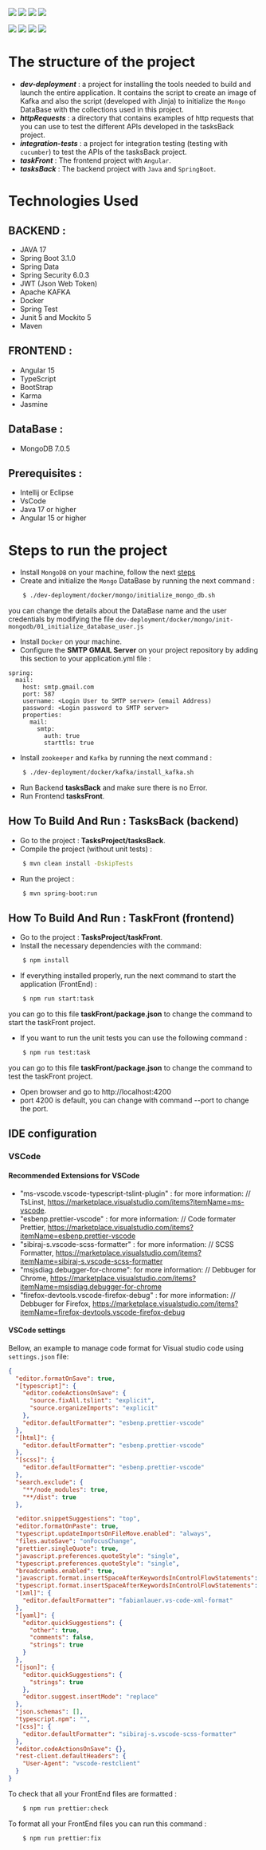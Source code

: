 ![](https://img.shields.io/badge/Java_17-yellow?style=for-the-badge)
![](https://img.shields.io/badge/Angular_15-yellow?style=for-the-badge)
![](https://img.shields.io/badge/Spring_boot_3-blueviolet?style=for-the-badge)
![](https://img.shields.io/badge/Spring_Security_6-blue?style=for-the-badge)

![](https://img.shields.io/badge/MongoDB_7.0.5-red?style=for-the-badge)
![](https://img.shields.io/badge/Docker-blue?style=for-the-badge)
![](https://img.shields.io/badge/Apache_Kafka-green?style=for-the-badge)
![](https://img.shields.io/badge/(JWT)_Json_web_token-greenyellow?style=for-the-badge)

# The structure of the project
- **_dev-deployment_** : a project for installing the tools needed to build and launch the entire application. It contains the script to create an image of Kafka and also the script (developed with Jinja) to initialize the `Mongo` DataBase with the collections used in this project.
- **_httpRequests_** : a directory that contains examples of http requests that you can use to test the different APIs developed in the tasksBack project.
- **_integration-tests_** : a project for integration testing (testing with `cucumber`) to test the APIs of the tasksBack project.
- **_taskFront_** : The frontend project with `Angular`.
- **_tasksBack_** : The backend project with `Java` and `SpringBoot`.

# Technologies Used
## BACKEND :
- JAVA 17
- Spring Boot 3.1.0
- Spring Data
- Spring Security 6.0.3
- JWT (Json Web Token)
- Apache KAFKA
- Docker
- Spring Test
- Junit 5 and Mockito 5
- Maven
## FRONTEND :
- Angular 15
- TypeScript
- BootStrap
- Karma
- Jasmine
## DataBase :
- MongoDB 7.0.5
## Prerequisites :
- Intellij or Eclipse
- VsCode
- Java 17 or higher 
- Angular 15 or higher

# Steps to run the project
- Install `MongoDB` on your machine, follow the next [steps](https://osz-technology.blogspot.com/2023/03/how-to-install-mongodb-on-ubuntu-2204.html)
- Create and initialize the `Mongo` DataBase by running the next command :
```sh
    $ ./dev-deployment/docker/mongo/initialize_mongo_db.sh
```
you can change the details about the DataBase name and the user credentials by modifying the file `dev-deployment/docker/mongo/init-mongodb/01_initialize_database_user.js`
- Install `Docker` on your machine.
- Configure the **SMTP GMAIL Server** on your project repository by adding this section to your application.yml file :

```
spring:
  mail:
    host: smtp.gmail.com
    port: 587
    username: <Login User to SMTP server> (email Address)
    password: <Login password to SMTP server>
    properties:
      mail:
        smtp:
          auth: true
          starttls: true
```

- Install `zookeeper` and `Kafka` by running the next command :
```sh
    $ ./dev-deployment/docker/kafka/install_kafka.sh
```
- Run Backend **tasksBack** and make sure there is no Error.
- Run Frontend **tasksFront**.

## How To Build And Run : TasksBack (backend)
- Go to the project : **TasksProject/tasksBack**.
- Compile the project (without unit tests) : 
```sh
    $ mvn clean install -DskipTests
``` 
- Run the project :
```sh
    $ mvn spring-boot:run
``` 

## How To Build And Run : TaskFront (frontend)
- Go to the project : **TasksProject/taskFront**.
- Install the necessary dependencies with the command:
```sh
    $ npm install
```  
- If everything installed properly, run the next command to start the application (FrontEnd) :
```sh
    $ npm run start:task
```
you can go to this file **taskFront/package.json** to change the command to start the taskFront project.
- If you want to run the unit tests you can use the following command :
```sh
    $ npm run test:task 
```
you can go to this file **taskFront/package.json** to change the command to test the taskFront project.
- Open browser and go to http://localhost:4200
- port 4200 is default, you can change with command --port to change the port.


## IDE configuration

### VSCode

#### Recommended Extensions for VSCode

- "ms-vscode.vscode-typescript-tslint-plugin" : for more information: // TsLinst, https://marketplace.visualstudio.com/items?itemName=ms-vscode.
- "esbenp.prettier-vscode" : for more information: // Code formater Prettier, https://marketplace.visualstudio.com/items?itemName=esbenp.prettier-vscode
- "sibiraj-s.vscode-scss-formatter" : for more information: // SCSS Formatter, https://marketplace.visualstudio.com/items?itemName=sibiraj-s.vscode-scss-formatter
- "msjsdiag.debugger-for-chrome": for more information: // Debbuger for Chrome, https://marketplace.visualstudio.com/items?itemName=msjsdiag.debugger-for-chrome
- "firefox-devtools.vscode-firefox-debug" : for more information: // Debbuger for Firefox, https://marketplace.visualstudio.com/items?itemName=firefox-devtools.vscode-firefox-debug


#### VSCode settings

Bellow, an example to manage code format for Visual studio code using `settings.json` file:

```json
{
  "editor.formatOnSave": true,
  "[typescript]": {
    "editor.codeActionsOnSave": {
      "source.fixAll.tslint": "explicit",
      "source.organizeImports": "explicit"
    },
    "editor.defaultFormatter": "esbenp.prettier-vscode"
  },
  "[html]": {
    "editor.defaultFormatter": "esbenp.prettier-vscode"
  },
  "[scss]": {
    "editor.defaultFormatter": "esbenp.prettier-vscode"
  },
  "search.exclude": {
    "**/node_modules": true,
    "**/dist": true
  },

  "editor.snippetSuggestions": "top",
  "editor.formatOnPaste": true,
  "typescript.updateImportsOnFileMove.enabled": "always",
  "files.autoSave": "onFocusChange",
  "prettier.singleQuote": true,
  "javascript.preferences.quoteStyle": "single",
  "typescript.preferences.quoteStyle": "single",
  "breadcrumbs.enabled": true,
  "javascript.format.insertSpaceAfterKeywordsInControlFlowStatements": false,
  "typescript.format.insertSpaceAfterKeywordsInControlFlowStatements": false,
  "[xml]": {
    "editor.defaultFormatter": "fabianlauer.vs-code-xml-format"
  },
  "[yaml]": {
    "editor.quickSuggestions": {
      "other": true,
      "comments": false,
      "strings": true
    }
  },
  "[json]": {
    "editor.quickSuggestions": {
      "strings": true
    },
    "editor.suggest.insertMode": "replace"
  },
  "json.schemas": [],
  "typescript.npm": "",
  "[css]": {
    "editor.defaultFormatter": "sibiraj-s.vscode-scss-formatter"
  },
  "editor.codeActionsOnSave": {},
  "rest-client.defaultHeaders": {
    "User-Agent": "vscode-restclient"
  }
}
```

To check that all your FrontEnd files are formatted :

```sh
    $ npm run prettier:check 
```

To format all your FrontEnd files you can run this command :

```sh
    $ npm run prettier:fix 
```